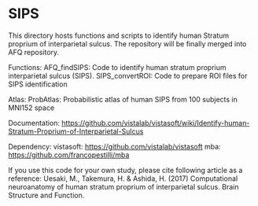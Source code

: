 # SIPS
This directory hosts functions and scripts to identify human Stratum proprium of interparietal sulcus.
The repository will be finally merged into AFQ repository. 

Functions:
AFQ_findSIPS: Code to identify human stratum proprium interparietal sulcus (SIPS).
SIPS_convertROI: Code to prepare ROI files for SIPS identification

Atlas:
ProbAtlas: Probabilistic atlas of human SIPS from 100 subjects in MNI152 space

Documentation: https://github.com/vistalab/vistasoft/wiki/Identify-human-Stratum-Proprium-of-Interparietal-Sulcus

Dependency:
vistasoft: https://github.com/vistalab/vistasoft
mba: https://github.com/francopestilli/mba

If you use this code for your own study, please cite following article as a reference:
Uesaki, M., Takemura, H. & Ashida, H. (2017) Computational neuroanatomy of human stratum proprium of interparietal sulcus. Brain Structure and Function. 
